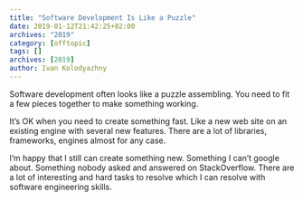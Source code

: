 ```yaml
---
title: "Software Development Is Like a Puzzle"
date: 2019-01-12T21:42:25+02:00
archives: "2019"
category: [offtopic]
tags: []
archives: [2019]
author: Ivan Kolodyazhny
---
```


Software development often looks like a puzzle assembling. You need to fit a few pieces together to make something working.

It’s OK when you need to create something fast. Like a new web site on an existing engine with several new features. There are a lot of libraries, frameworks, engines almost for any case.

I’m happy that I still can create something new. Something I can’t google about. Something nobody asked and answered on StackOverflow. There are a lot of interesting and hard tasks to resolve which I can resolve with software engineering skills.
